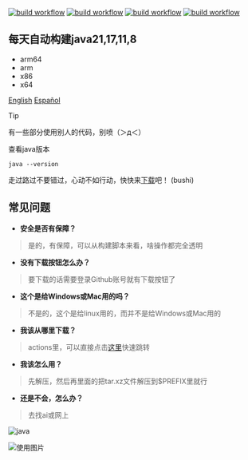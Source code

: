 [![build workflow](https://github.com/9gwk/java/actions/workflows/main.yml/badge.svg)](https://github.com/9gwk/java/actions/workflows/main.yml)
[![build workflow](https://github.com/9gwk/java/actions/workflows/java17.yml/badge.svg)](https://github.com/9gwk/java/actions/workflows/java17.yml)
[![build workflow](https://github.com/9gwk/java/actions/workflows/java11.yml/badge.svg)](https://github.com/9gwk/java/actions/workflows/java11.yml)
[![build workflow](https://github.com/9gwk/java/actions/workflows/java8.yml/badge.svg)](https://github.com/9gwk/java/actions/workflows/java8.yml)
## 每天自动构建java21,17,11,8
- arm64
- arm
- x86
- x64

[English](https://github.com/9gwk/java/blob/main/README-EN.md) [Español](https://github.com/9gwk/java/blob/main/README-ES.md)
> [!TIP]
> 有一些部分使用别人的代码，别喷（＞д＜）

查看java版本
```shell
java --version
```

走过路过不要错过，心动不如行动，快快来[下载](https://github.com/9gwk/java/actions)吧！ (bushi)

## 常见问题

- **安全是否有保障？**

> 是的，有保障，可以从构建脚本来看，啥操作都完全透明

- **没有下载按钮怎么办？**

> 要下载的话需要登录Github账号就有下载按钮了

- **这个是给Windows或Mac用的吗？**

> 不是的，这个是给linux用的，而并不是给Windows或Mac用的

- **我该从哪里下载？**

> actions里，可以直接点击[这里](https://github.com/9gwk/java/actions)快速跳转

- **我该怎么用？**

> 先解压，然后再里面的把tar.xz文件解压到$PREFIX里就行

- **还是不会，怎么办？**

> 去找ai或网上

![java](https://archive.biliimg.com/bfs/archive/428cf21229de58009fa8b81edac6f0066ac6552e.jpg)

![使用图片](https://archive.biliimg.com/bfs/archive/7179bf01b6906116b29d90db6c27c5288ce6c954.jpg)
